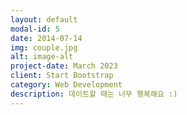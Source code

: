 ```yaml
---
layout: default
modal-id: 5
date: 2014-07-14
img: couple.jpg
alt: image-alt
project-date: March 2023
client: Start Bootstrap
category: Web Development
description: 데이트할 때는 너무 행복해요 :)
---
```

